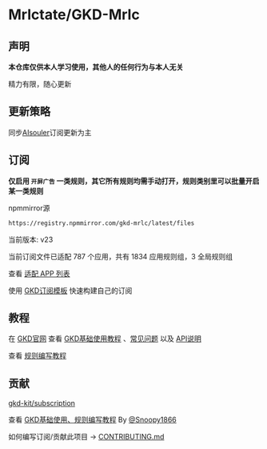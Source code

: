 # Mrlctate/GKD-Mrlc

## 声明

**本仓库仅供本人学习使用，其他人的任何行为与本人无关**

精力有限，随心更新

## 更新策略

同步[AIsouler](https://github.com/AIsouler/GKD_subscription)订阅更新为主

## 订阅

**仅启用 `开屏广告` 一类规则，其它所有规则均需手动打开，规则类别里可以批量开启某一类规则**

npmmirror源

```txt
https://registry.npmmirror.com/gkd-mrlc/latest/files
```

当前版本: v23

当前订阅文件已适配 787 个应用，共有 1834 应用规则组，3 全局规则组

查看 [适配 APP 列表](./dist/README.md)

使用 [GKD订阅模板](https://github.com/gkd-kit/subscription-template) 快速构建自己的订阅

## 教程

在 [GKD官网](https://gkd.li/) 查看 [GKD基础使用教程](https://gkd.li/guide/) 、[常见问题](https://gkd.li/guide/faq) 以及 [API说明](https://gkd.li/api/)

查看 [规则编写教程](https://github.com/Snoopy1866/blogs/blob/main/software/gkd/gkd-rule-tutorial/gkd-rule-tutorial.md) 

## 贡献

[gkd-kit/subscription](https://github.com/gkd-kit/subscription)

查看 [GKD基础使用、规则编写教程](https://github.com/Snoopy1866/blogs/tree/main/software/gkd) By [@Snoopy1866](https://github.com/Snoopy1866)

如何编写订阅/贡献此项目 -> [CONTRIBUTING.md](./CONTRIBUTING.md)
